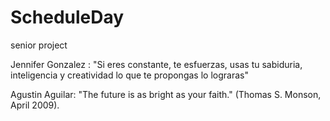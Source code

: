# ScheduleDay

senior project

Jennifer Gonzalez : "Si eres constante, te esfuerzas, usas tu sabiduria, inteligencia y creatividad lo que te propongas lo lograras"

Agustin Aguilar: "The future is as bright as your faith." (Thomas S. Monson, April 2009).
